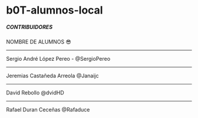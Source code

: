 # b0T-alumnos-local


#####  CONTRIBUIDORES  ####


NOMBRE DE ALUMNOS 😎

-------

Sergio André López Pereo    -   @SergioPereo

-------

Jeremias Castañeda Arreola @Janaijc

-------

David Rebollo   @dvidHD

-------

Rafael Duran Ceceñas @Rafaduce

